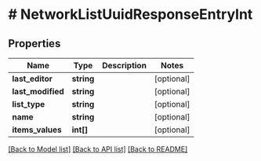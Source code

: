 # # NetworkListUuidResponseEntryInt

## Properties

Name | Type | Description | Notes
------------ | ------------- | ------------- | -------------
**last_editor** | **string** |  | [optional]
**last_modified** | **string** |  | [optional]
**list_type** | **string** |  | [optional]
**name** | **string** |  | [optional]
**items_values** | **int[]** |  | [optional]

[[Back to Model list]](../../README.md#models) [[Back to API list]](../../README.md#endpoints) [[Back to README]](../../README.md)
